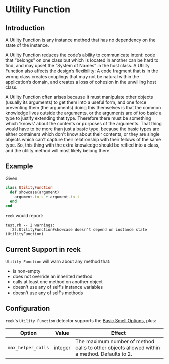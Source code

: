 # Utility Function

## Introduction

A Utility Function is any instance method that has no dependency on the state of the instance.

A Utility Function reduces the code’s ability to communicate intent: code that “belongs” on one class but which is located in another can be hard to find, and may upset the “System of Names” in the host class. A Utility Function also affects the design’s flexibility: A code fragment that is in the wrong class creates couplings that may not be natural within the application’s domain, and creates a loss of cohesion in the unwilling host class.

A Utility Function often arises because it must manipulate other objects (usually its arguments) to get them into a useful form, and one force preventing them (the arguments) doing this themselves is that the common knowledge lives outside the arguments, or the arguments are of too basic a type to justify extending that type. Therefore there must be something which 'knows' about the contents or purposes of the arguments.  That thing would have to be more than just a basic type, because the basic types are either containers which don't know about their contents, or they are single objects which can't capture their relationship with their fellows of the same type. So, this thing with the extra knowledge should be reified into a class, and the utility method will most likely belong there.

## Example

Given

```Ruby
class UtilityFunction
  def showcase(argument)
    argument.to_s + argument.to_i
  end
end
```

`reek` would report:

```
test.rb -- 2 warnings:
  [2]:UtilityFunction#showcase doesn't depend on instance state (UtilityFunction)
```

## Current Support in reek

`Utility Function` will warn about any method that:

* is non-empty
* does not override an inherited method
* calls at least one method on another object
* doesn't use any of self's instance variables
* doesn't use any of self's methods

## Configuration

`reek`'s `Utility Function` detector supports the [Basic Smell Options](Basic-Smell-Options.md), plus:

| Option         | Value       | Effect  |
| ---------------|-------------|---------|
| `max_helper_calls` |  integer | The maximum number of method calls to other objects allowed within a method. Defaults to 2. |
